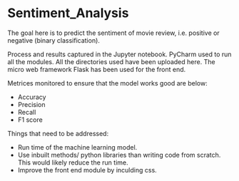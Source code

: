 # Sentiment_Analysis

The goal here is to predict the sentiment of movie review, i.e. positive or negative (binary classification).

Process and results captured in the Jupyter notebook. PyCharm used to run all the modules. All the directories used have been uploaded here. The micro web framework Flask has been used for the front end.

Metrices monitored to ensure that the model works good are below:
- Accuracy
- Precision 
- Recall 
- F1 score

Things that need to be addressed:
- Run time of the machine learning model.
- Use inbuilt methods/ python libraries than writing code from scratch. This would likely reduce the run time.
- Improve the front end module by inculding css.






